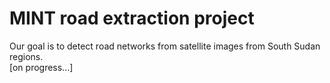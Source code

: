 # MINT road extraction project

Our goal is to detect road networks from satellite images from South Sudan regions.  
[on progress...]
